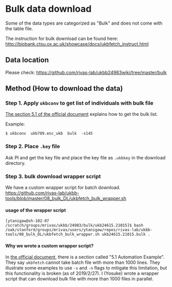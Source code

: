 # Bulk data download

Some of the data types are categorized as "Bulk" and does not come with the table file.

The instruction for bulk download can be found here:
http://biobank.ctsu.ox.ac.uk/showcase/docs/ukbfetch_instruct.html

## Data location

Please check: https://github.com/rivas-lab/ukbb24983wiki/tree/master/bulk

## Method (How to download the data)

### Step 1. Apply `ukbconv` to get list of individuals with bulk file

[The section 5.1 of the official document](http://biobank.ctsu.ox.ac.uk/showcase/docs/ukbfetch_instruct.html) explains how to get the bulk list.

Example:
```
$ ukbconv  ukb789.enc_ukb  bulk  -s145
```

### Step 2. Place `.key` file

Ask PI and get the key file and place the key file as `.ukbkey` in the download directory.

### Step 3. bulk download wrapper script

We have a custom wrapper script for batch download. 
https://github.com/rivas-lab/ukbb-tools/blob/master/08_bulk_DL/ukbfetch_bulk_wrapper.sh

#### usage of the wrapper script

```
[ytanigaw@sh-102-07 /scratch/groups/mrivas/ukbb/24983/bulk/ukb24615.21015]$ bash /oak/stanford/groups/mrivas/users/ytanigaw/repos/rivas-lab/ukbb-tools/08_bulk_DL/ukbfetch_bulk_wrapper.sh ukb24615.21015.bulk .
```

#### Why we wrote a custom wrapper script?
In [the official document](http://biobank.ctsu.ox.ac.uk/showcase/docs/ukbfetch_instruct.html), there is a section called "5.1 Automation Example". They say `ukbfetch` cannot take batch file with more than 1000 lines. They illustrate some examples to use `-s` and `-n` flags to mitigate this limitation, but this functionality is broken (as of 2019/2/27). I (Yosuke) wrote a wrapper script that can download bulk file with more than 1000 files in parallel.
